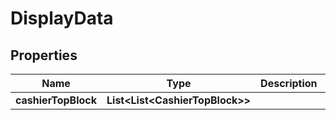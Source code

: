 

# DisplayData


## Properties

Name | Type | Description | Notes
------------ | ------------- | ------------- | -------------
**cashierTopBlock** | **List&lt;List&lt;CashierTopBlock&gt;&gt;** |  |  [optional]



